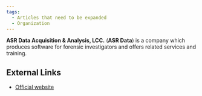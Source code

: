 ```yaml
---
tags:
  - Articles that need to be expanded
  - Organization
---
```

**ASR Data Acquisition & Analysis, LCC.** (**ASR Data**) is a company which
produces software for forensic investigators and offers related services and
training.

## External Links

* [Official website](http://www.asrdata.com/)
